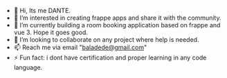 - 👋 Hi, Its me DANTE.
- 👀 I’m interested in creating frappe apps and share it with the community.
- 🌱 I’m currently building a room booking application based on frappe and vue 3. Hope it goes good.
- 💞️ I’m looking to collaborate on any project where help is needed.
- 📫 Reach me via email "baladede@gmail.com"
- ⚡ Fun fact: i dont have certification and proper learning in any code language.

<!---
dante-apps/dante-apps is a ✨ special ✨ repository because its `README.md` (this file) appears on your GitHub profile.
You can click the Preview link to take a look at your changes.
--->
